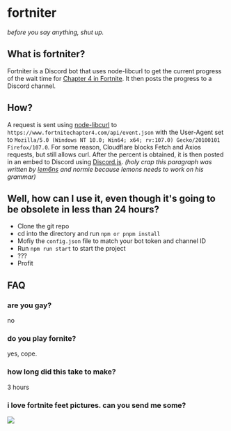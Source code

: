 # fortniter

_before you say anything, shut up._

## What is fortniter?

Fortniter is a Discord bot that uses node-libcurl to get the current progress of the wait time for [Chapter 4 in Fortnite](https://www.fortnitechapter4.com/). It then posts the progress to a Discord channel.

## How?

A request is sent using [node-libcurl](https://npmjs.org/package/node-libcurl) to `https://www.fortnitechapter4.com/api/event.json` with the User-Agent set to `Mozilla/5.0 (Windows NT 10.0; Win64; x64; rv:107.0) Gecko/20100101 Firefox/107.0`. For some reason, Cloudflare blocks Fetch and Axios requests, but still allows curl. After the percent is obtained, it is then posted in an embed to Discord using [Discord.js](https://discord.js.org). _(holy crap this paragraph was written by [lem6ns](https://github.com/lem6ns) and normie because lemons needs to work on his grammar)_

## Well, how can I use it, even though it's going to be obsolete in less than 24 hours?

- Clone the git repo
- cd into the directory and run `npm or pnpm install`
- Mofiy the `config.json` file to match your bot token and channel ID
- Run `npm run start` to start the project
- ???
- Profit

## FAQ

### are you gay?

no

### do you play fornite?

yes, cope.

### how long did this take to make?

3 hours

### i love fortnite feet pictures. can you send me some?

![](https://i.pinimg.com/564x/3f/46/db/3f46dbac580bd27a91c68b4e2e79f97f.jpg)
